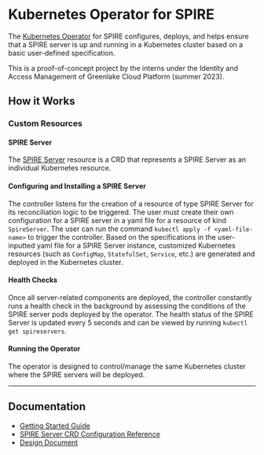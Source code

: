 # Kubernetes Operator for SPIRE

The [Kubernetes Operator](https://kubernetes.io/docs/concepts/extend-kubernetes/operator/) for SPIRE configures, deploys, and helps ensure that a SPIRE server is up and running in a Kubernetes cluster based on a basic user-defined specification. 

This is a proof-of-concept project by the interns under the Identity and Access Management of Greenlake Cloud Platform (summer 2023). 

## How it Works

### Custom Resources

#### SPIRE Server

The [SPIRE Server](docs/spireserver-crd.md) resource is a CRD that represents a SPIRE Server as an individual Kubernetes resource. 

#### Configuring and Installing a SPIRE Server

The controller listens for the creation of a resource of type SPIRE Server for its reconciliation logic to be triggered. The user must create their own configuration for a SPIRE server in a yaml file for a resource of kind `SpireServer`. The user can run the command `kubectl apply -f <yaml-file-name>` to trigger the controller. Based on the specifications in the user-inputted yaml file for a SPIRE Server instance, customized Kubernetes resources (such as `ConfigMap`, `StatefulSet`, `Service`, etc.) are generated and deployed in the Kubernetes cluster. 

#### Health Checks

Once all server-related components are deployed, the controller constantly runs a health check in the background by assessing the conditions of the SPIRE server pods deployed by the operator. The health status of the SPIRE Server is updated every 5 seconds and can be viewed by running `kubectl get spireservers`. 

#### Running the Operator
The operator is designed to control/manage the same Kubernetes cluster where the SPIRE servers will be deployed. 

---

## Documentation

- [Getting Started Guide](docs/getting_started.md)
- [SPIRE Server CRD Configuration Reference](docs/spireserver-crd.md)
- [Design Document](https://docs.google.com/document/d/1F7h9khGMh2wz6tED40TXQH3wUlLYr-6FEt-Cukk3MnA/edit?usp=sharing)